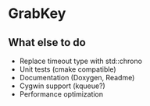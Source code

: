# GrabKey

## What else to do

- Replace timeout type with std::chrono
- Unit tests (cmake compatible)
- Documentation (Doxygen, Readme)
- Cygwin support (kqueue?)
- Performance optimization